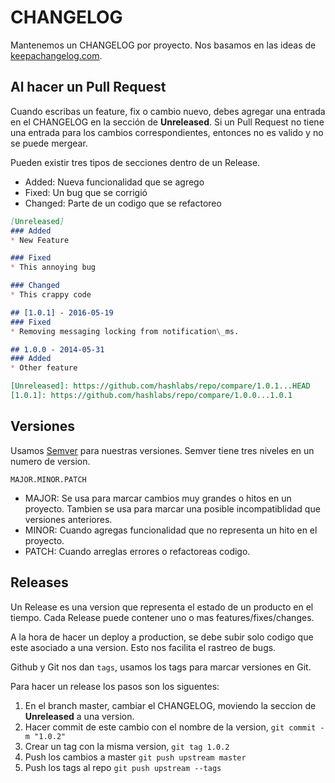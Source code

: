# CHANGELOG

Mantenemos un CHANGELOG por proyecto. Nos basamos en las ideas de [keepachangelog.com](http://keepachangelog.com).

## Al hacer un Pull Request

Cuando escribas un feature, fix o cambio nuevo, debes agregar una entrada en el
CHANGELOG en la sección de **Unreleased**. Si un Pull Request no tiene
una entrada para los cambios correspondientes, entonces no es valido y
no se puede mergear.

Pueden existir tres tipos de secciones dentro de un Release.

* Added: Nueva funcionalidad que se agrego
* Fixed: Un bug que se corrigió
* Changed: Parte de un codigo que se refactoreo

```markdown
[Unreleased]
### Added
* New Feature

### Fixed
* This annoying bug

### Changed
* This crappy code

## [1.0.1] - 2016-05-19
### Fixed
* Removing messaging locking from notification\_ms.

## 1.0.0 - 2014-05-31
### Added
* Other feature

[Unreleased]: https://github.com/hashlabs/repo/compare/1.0.1...HEAD
[1.0.1]: https://github.com/hashlabs/repo/compare/1.0.0...1.0.1
```

## Versiones

Usamos [Semver](http://semver.org/) para nuestras versiones. Semver
tiene tres niveles en un numero de version.

`MAJOR.MINOR.PATCH`

* MAJOR: Se usa para marcar cambios muy grandes o hitos en un proyecto. Tambien se
  usa para marcar una posible incompatiblidad que versiones anteriores.
* MINOR: Cuando agregas funcionalidad que no representa un hito en el
  proyecto.
* PATCH: Cuando arreglas errores o refactoreas codigo.

## Releases

Un Release es una version que representa el estado de un producto en el
tiempo. Cada Release puede contener uno o mas features/fixes/changes.

A la hora de hacer un deploy a production, se debe subir solo codigo que este asociado a una version. Esto nos facilita el
rastreo de bugs.

Github y Git nos dan `tags`, usamos los tags para marcar versiones en Git.

Para hacer un release los pasos son los siguentes:

1. En el branch master, cambiar el CHANGELOG, moviendo la seccion de **Unreleased** a una
   version.
2. Hacer commit de este cambio con el nombre de la version, `git commit -m "1.0.2"`
3. Crear un tag con la misma version, `git tag 1.0.2`
4. Push los cambios a master `git push upstream master`
5. Push los tags al repo `git push upstream --tags`
